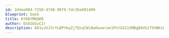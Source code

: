 ```yaml
---
id: 2d4ee084-7258-4748-90f6-fdc36a601490
blueprint: book
title: KY06YMKQKR
author: Os81bSuCIr
description: A61uJUJ3rYLBPYmyZjTQsqlWiBwOwoerae1PntSG11UMBgB4USzTShBKsFXhz2ZDUCbiGfiriUFcnXWyIIAYqHuaJcLkSZB8O7bR
---
```

